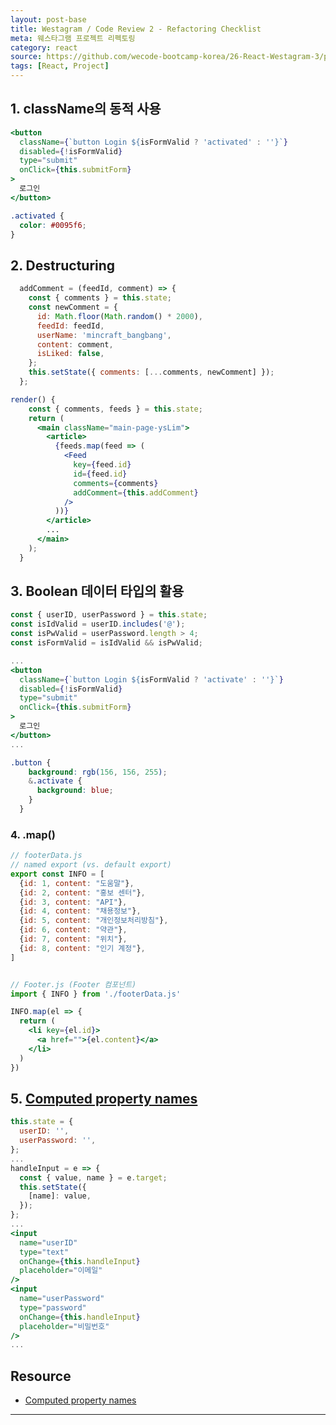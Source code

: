 ```yaml
---
layout: post-base
title: Westagram / Code Review 2 - Refactoring Checklist
meta: 웨스타그램 프로젝트 리펙토링
category: react
source: https://github.com/wecode-bootcamp-korea/26-React-Westagram-3/pull/1
tags: [React, Project]
---
```


## 1. className의 동적 사용

```jsx
<button
  className={`button Login ${isFormValid ? 'activated' : ''}`}
  disabled={!isFormValid}
  type="submit"
  onClick={this.submitForm}
>
  로그인
</button>
```

```css
.activated {
  color: #0095f6;
}
```

## 2. Destructuring

```jsx
  addComment = (feedId, comment) => {
    const { comments } = this.state;
    const newComment = {
      id: Math.floor(Math.random() * 2000),
      feedId: feedId,
      userName: 'mincraft_bangbang',
      content: comment,
      isLiked: false,
    };
    this.setState({ comments: [...comments, newComment] });
  };
```

```jsx
render() {
    const { comments, feeds } = this.state;
    return (
      <main className="main-page-ysLim">
        <article>
          {feeds.map(feed => (
            <Feed
              key={feed.id}
              id={feed.id}
              comments={comments}
              addComment={this.addComment}
            />
          ))}
        </article>
        ...
      </main>
    );
  }
```

## 3. Boolean 데이터 타입의 활용

```jsx
const { userID, userPassword } = this.state;
const isIdValid = userID.includes('@');
const isPwValid = userPassword.length > 4;
const isFormValid = isIdValid && isPwValid;

...
<button
  className={`button Login ${isFormValid ? 'activate' : ''}`}
  disabled={!isFormValid}
  type="submit"
  onClick={this.submitForm}
>
  로그인
</button>
...            
```

```scss
.button {
    background: rgb(156, 156, 255);
    &.activate {
      background: blue;
    }
  }
```

### 4. .map()

```jsx
// footerData.js
// named export (vs. default export)
export const INFO = [
  {id: 1, content: "도움말"},
  {id: 2, content: "홍보 센터"},
  {id: 3, content: "API"},
  {id: 4, content: "채용정보"},
  {id: 5, content: "개인정보처리방침"},
  {id: 6, content: "약관"},
  {id: 7, content: "위치"},
  {id: 8, content: "인기 계정"},
]


// Footer.js (Footer 컴포넌트)
import { INFO } from './footerData.js'

INFO.map(el => {
  return (
    <li key={el.id}>
      <a href="">{el.content}</a>
    </li>
  )
})
```

## 5. [Computed property names](https://developer.mozilla.org/en-US/docs/Web/JavaScript/Reference/Operators/Object_initializer#computed_property_names)

```jsx
this.state = {
  userID: '',
  userPassword: '',
};
...
handleInput = e => {
  const { value, name } = e.target;
  this.setState({
    [name]: value,
  });
};
...
<input
  name="userID"
  type="text"
  onChange={this.handleInput}
  placeholder="이메일"
/>
<input
  name="userPassword"
  type="password"
  onChange={this.handleInput}
  placeholder="비밀번호"
/>
...
```

## Resource

- [Computed property names](https://developer.mozilla.org/en-US/docs/Web/JavaScript/Reference/Operators/Object_initializer#computed_property_names)

---
